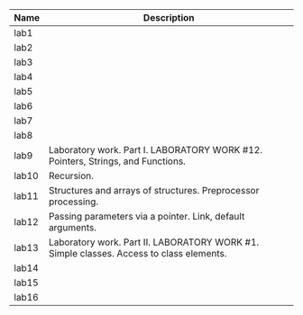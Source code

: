 | Name | Description |
| ----------- | ----------- | 
| lab1   |   |
| lab2    |    |
| lab3    |    |
| lab4    |    | 
| lab5    |    | 
| lab6    |   |
| lab7    |    | 
| lab8    |    | 
| lab9    | Laboratory work. Part I. LABORATORY WORK #12. Pointers, Strings, and Functions. | 
| lab10    | Recursion.  | 
| lab11    | Structures and arrays of structures. Preprocessor processing.   |  
| lab12    | Passing parameters via a pointer. Link, default arguments. | 
| lab13   | Laboratory work. Part II. LABORATORY WORK #1. Simple classes. Access to class elements.   | 
| lab14    |    | 
| lab15    |    | 
| lab16    |   | 
